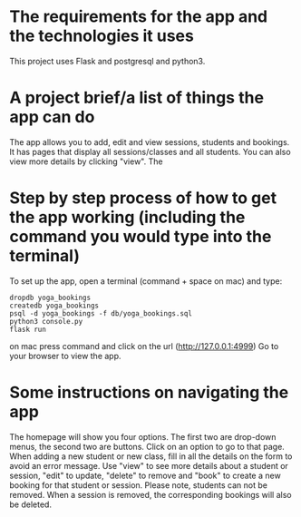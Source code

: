 # The requirements for the app and the technologies it uses
This project uses Flask and postgresql and python3.

# A project brief/a list of things the app can do
The app allows you to add, edit and view sessions, students and bookings. It has pages that display all sessions/classes and all students. You can also view more details by clicking "view". The 

# Step by step process of how to get the app working (including the command you would type into the terminal)
To set up the app, open a terminal (command + space on mac) and type:
 ```
dropdb yoga_bookings
createdb yoga_bookings
psql -d yoga_bookings -f db/yoga_bookings.sql
python3 console.py
flask run
```
on mac press command and click on the url (http://127.0.0.1:4999)
Go to your browser to view the app.

# Some instructions on navigating the app
The homepage will show you four options. The first two are drop-down menus, the second two are buttons. Click on an option to go to that page. When adding a new student or new class, fill in all the details on the form to avoid an error message. Use "view" to see more details about a student or session, "edit" to update, "delete" to remove and "book" to create a new booking for that student or session. Please note, students can not be removed. When a session is removed, the corresponding bookings will also be deleted. 
